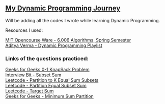 ## <ins> My Dynamic Programming Journey </ins>

Will be adding all the codes I wrote while learning Dynamic Programming.

Resources I used:

[MIT Opencourse Ware - 6.006 Algorithms, Spring Semester](https://youtube.com/playlist?list=PLZES21J5RvsHOeSW9Vrvo0EEc2juNe3tX) <br />
[Aditya Verma - Dynamic Programming Playlist](https://youtube.com/playlist?list=PL_z_8CaSLPWekqhdCPmFohncHwz8TY2Go)

### Links of the questions practiced:<br />
[Geeks for Geeks 0-1 KnapSack Problem](https://practice.geeksforgeeks.org/problems/0-1-knapsack-problem0945/1#) <br />
[Interview Bit - Subset Sum](https://www.interviewbit.com/problems/subset-sum-problem/)<br />
[Leetcode - Partition to K Equal Sum Subsets](https://leetcode.com/problems/partition-to-k-equal-sum-subsets/)<br />
[Leetcode - Partition Equal Subset Sum](https://leetcode.com/problems/partition-equal-subset-sum/)<br />
[Leetcode - Target Sum](https://leetcode.com/problems/target-sum/)<br />
[Geeks for Geeks - Minimum Sum Partition](https://practice.geeksforgeeks.org/problems/minimum-sum-partition3317/1) </br >
